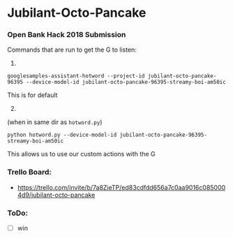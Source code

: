 # Jubilant-Octo-Pancake

### Open Bank Hack 2018 Submission

Commands that are run to get the G to listen:

1.
```shell
googlesamples-assistant-hotword --project-id jubilant-octo-pancake-96395 --device-model-id jubilant-octo-pancake-96395-streamy-boi-am50ic
```
This is for default

2. 

(when in same dir as `hotword.py`)
```shell
python hotword.py --device-model-id jubilant-octo-pancake-96395-streamy-boi-am50ic
```
This allows us to use our custom actions  with the G

### Trello Board:
- https://trello.com/invite/b/7a8ZieTP/ed83cdfdd656a7c0aa9016c0850004d9/jubilant-octo-pancake

### ToDo:

- [ ] win
